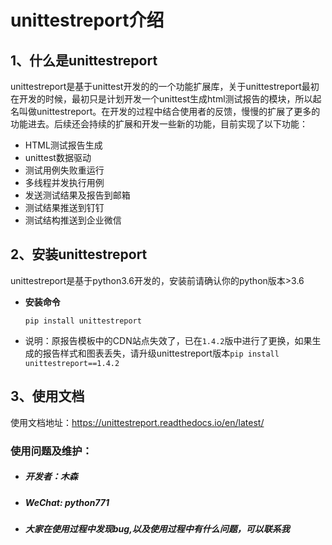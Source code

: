 # unittestreport介绍


##  1、什么是unittestreport
unittestreport是基于unittest开发的的一个功能扩展库，关于unittestreport最初在开发的时候，最初只是计划开发一个unittest生成html测试报告的模块，所以起名叫做unittestreport。在开发的过程中结合使用者的反馈，慢慢的扩展了更多的功能进去。后续还会持续的扩展和开发一些新的功能，目前实现了以下功能：

- HTML测试报告生成
- unittest数据驱动
- 测试用例失败重运行
- 多线程并发执行用例
- 发送测试结果及报告到邮箱
- 测试结果推送到钉钉
- 测试结构推送到企业微信

## 2、安装unittestreport

unittestreport是基于python3.6开发的，安装前请确认你的python版本>3.6

- **安装命令**

    `pip install unittestreport`
- 说明：原报告模板中的CDN站点失效了，已在`1.4.2`版中进行了更换，如果生成的报告样式和图表丢失，请升级unittestreport版本`pip install unittestreport==1.4.2`



## 3、使用文档

使用文档地址：https://unittestreport.readthedocs.io/en/latest/



### 使用问题及维护：

- ##### 开发者：木森

- ##### WeChat: python771

- ##### 大家在使用过程中发现bug,以及使用过程中有什么问题，可以联系我










